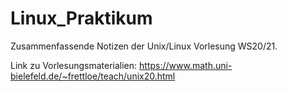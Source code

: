 # Linux_Praktikum
Zusammenfassende Notizen der Unix/Linux Vorlesung WS20/21.

Link zu Vorlesungsmaterialien:
https://www.math.uni-bielefeld.de/~frettloe/teach/unix20.html
